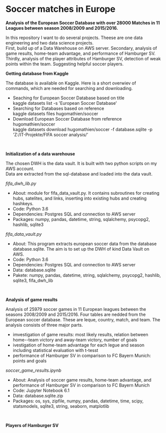 # Soccer matches in Europe

<b> Analysis of the European Soccer Database with over 28000 Matches in 11 Leagues between season 2008/2009 and 2015/2016. </b>

In this repository I want to do several projects. Theese are one data engineering and two data science projects. <br>
First, build up of a Data Warehouse on AWS server.
Secondary, analysis of game results, home-team advantage, and performance of Hamburger SV.
Thirdly, analysis of the player attributes of Hamburger SV, detection of weak points within the team. Suggesting helpful soccer players.

<b> Getting database from Kaggle </b> 

The database is available on Kaggle. Here is a short overwiev of commands, which are needed for searching and downloading. <br>

 - Seaching for European Soccer Database based on title <br>
   kaggle datasets list -s 'European Soccer Database' <br>
 - Searching for Databases based on reference <br>
   kaggle datasets files hugomathien/soccer <br>
 - Download European Soccer Database from reference hugomathien/soccer <br>
   kaggle datasets download hugomathien/soccer -f database.sqlite -p 'Z:/IT-Projekte/FIFA soccer analysis/' <br>

 <br> 

<b> Initialization of a data warehouse </b> 

The chosen DWH is the data vault. It is built with two python scripts on my AWS account. <br>
Data are extracted from the sql-database and loaded into the data vault. <br>

<i> fifa_dwh_lib.py  </i>  <br>
 - About: module for fifa_data_vault.py. It contains subroutines for creating hubs, satelites, and links, inserting into existing hubs and creating hashkeys. <br>
 - Code: Python 3.6 <br>
 - Dependencies: Postgres SQL and connection to AWS server <br>
 - Packages: numpy, pandas, datetime, string, sqlalchemy, psycopg2, hashlib, sqlite3 <br>
 
<i> fifa_data_vault.py </i> <br>
 - About: This program extracts  european soccer data from the database database.sqlite. The aim is to set up the DWH of kind Data Vault on AWS.
 - Code: Python 3.6 <br>
 - Dependencies: Postgres SQL and connection to AWS server <br>
 - Data: database.sqlite <br>
 - Pakete: numpy, pandas, datetime, string, sqlalchemy, psycopg2, hashlib, sqlite3, fifa_dwh_lib <br>

<br> 

<b> Analysis of game results </b> 

Analysis of 25979 soccer games in 11 European leagues between the seasons 2008/2009 and 2015/2016. Four tables are nedded  from the European soccer database. These are leque, country, match, and team. The analysis consists of three major parts. <br>
- imvestigation of game results: most likely results, relation between home--team victory and away-team victory, number of goals
- ivestigation of home-team advantage for each legue and season including statistical evaluation with t-tesst
- performance of Hamburger SV in comparison to FC Bayern Munich: points and goals 
 
<i> soccer_game_results.ipynb </i>  <br>
 - About: Analysis of soccer game results, home-team advantage, and performance of Hamburger SV in comparison to FC Bayern Munich
 - Code: Jupyter Notebook 6.1 <br>
 - Data: database.sqlite.zip  <br>
 - Packages: os, sys, zipfile, numpy, pandas, datetime, time, scipy, statsmodels, sqlite3, string, seaborn, matplotlib  <br>

 <br> 
  
<b> Players of Hamburger SV </b>

